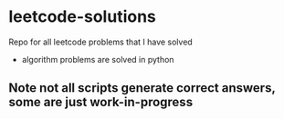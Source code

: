 # leetcode-solutions

Repo for all leetcode problems that I have solved

- algorithm problems are solved in python

## Note not all scripts generate correct answers, some are just work-in-progress
